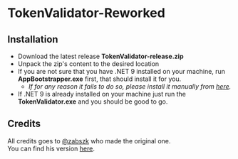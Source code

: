 # TokenValidator-Reworked

## Installation
   - Download the latest release **TokenValidator-release.zip**
   - Unpack the zip's content to the desired location
   - If you are not sure that you have .NET 9 installed on your machine, run **AppBootstrapper.exe** first, that should install it for you. 
      - *If for any reason it fails to do so, please install it manually from [here](https://dotnet.microsoft.com/en-us/download/dotnet/thank-you/sdk-9.0.200-windows-x64-installer).*
   - If .NET 9 is already installed on your machine just run the **TokenValidator.exe** and you should be good to go.

## Credits

All credits goes to [@zabszk](https://github.com/zabszk) who made the original one.  
You can find his version [here](https://github.com/zabszk/SCPSL-Token-Validator).

